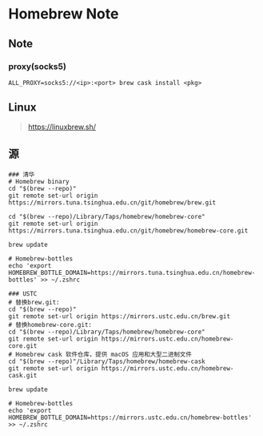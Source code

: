 Homebrew Note
=============

Note
----

### proxy(socks5)

    ALL_PROXY=socks5://<ip>:<port> brew cask install <pkg>

Linux
-----

> <https://linuxbrew.sh/>

源
---

``` shell
### 清华
# Homebrew binary
cd "$(brew --repo)"
git remote set-url origin https://mirrors.tuna.tsinghua.edu.cn/git/homebrew/brew.git

cd "$(brew --repo)/Library/Taps/homebrew/homebrew-core"
git remote set-url origin https://mirrors.tuna.tsinghua.edu.cn/git/homebrew/homebrew-core.git

brew update

# Homebrew-bottles
echo 'export HOMEBREW_BOTTLE_DOMAIN=https://mirrors.tuna.tsinghua.edu.cn/homebrew-bottles' >> ~/.zshrc

### USTC
# 替换brew.git:
cd "$(brew --repo)"
git remote set-url origin https://mirrors.ustc.edu.cn/brew.git
# 替换homebrew-core.git:
cd "$(brew --repo)/Library/Taps/homebrew/homebrew-core"
git remote set-url origin https://mirrors.ustc.edu.cn/homebrew-core.git
# Homebrew cask 软件仓库，提供 macOS 应用和大型二进制文件
cd "$(brew --repo)"/Library/Taps/homebrew/homebrew-cask
git remote set-url origin https://mirrors.ustc.edu.cn/homebrew-cask.git

brew update

# Homebrew-bottles
echo 'export HOMEBREW_BOTTLE_DOMAIN=https://mirrors.ustc.edu.cn/homebrew-bottles' >> ~/.zshrc
```
